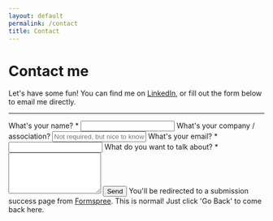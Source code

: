 ```yaml
---
layout: default
permalink: /contact
title: Contact
---
```


# Contact me

Let's have some fun! You can find me on [LinkedIn](https://linkedin.com/in/weiweilin), or fill out the form below to email me directly.

---

<!-- Formspree form -->
<form
    class="contact-form"
    action="https://formspree.io/f/mjvlkqvg"
    method="POST"
    accept-charset="utf-8"
>
    <label>
        What's your name? *
    </label>
    <input type="name" name="subject" required="">
    <label>
        What's your company / association?
    </label>
    <input type="company" name="company" placeholder="Not required, but nice to know!">
    <label>
        What's your email? *
    </label>
    <input type="email" name="email" required="">
    <label>
        What do you want to talk about? *
    </label>
    <textarea rows="5" name="message" required=""></textarea>
<button type="submit">Send</button>
<label class="help-text">
    You'll be redirected to a submission success page from <a href="https://formspree.io/" class="subtle-text">Formspree</a>. This is normal! Just click 'Go Back' to come back here.
</label>
</form>